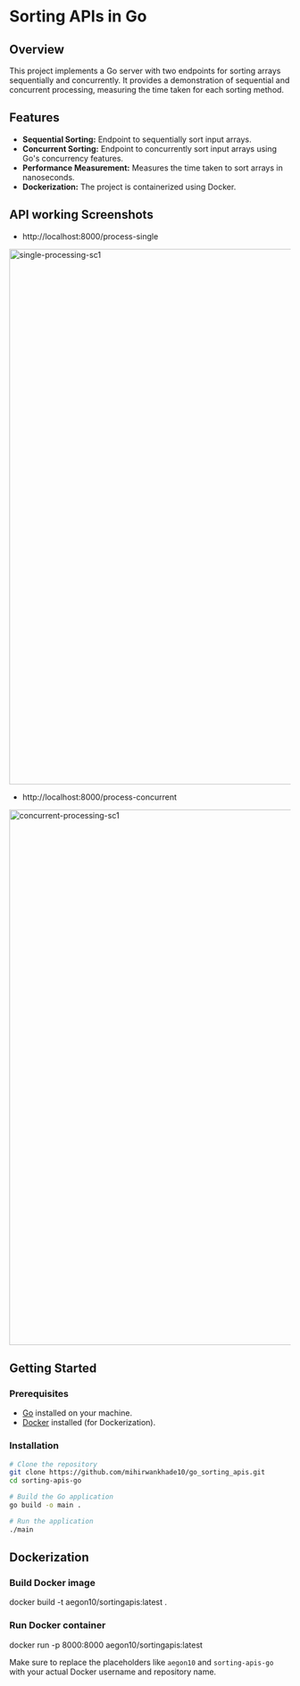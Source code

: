# Sorting APIs in Go

## Overview
This project implements a Go server with two endpoints for sorting arrays sequentially and concurrently. It provides a demonstration of sequential and concurrent processing, measuring the time taken for each sorting method.

## Features
- **Sequential Sorting:** Endpoint to sequentially sort input arrays.
- **Concurrent Sorting:** Endpoint to concurrently sort input arrays using Go's concurrency features.
- **Performance Measurement:** Measures the time taken to sort arrays in nanoseconds.
- **Dockerization:** The project is containerized using Docker.

## API working Screenshots

- http://localhost:8000/process-single
<img width="960" alt="single-processing-sc1" src="https://github.com/mihirwankhade10/go_sorting_apis/assets/87888969/950c4f28-c5a4-4e63-9b2d-9a664867fa11">

- http://localhost:8000/process-concurrent
<img width="960" alt="concurrent-processing-sc1" src="https://github.com/mihirwankhade10/go_sorting_apis/assets/87888969/d958ab40-41f8-49c1-9833-a09e85361e2c">

## Getting Started
### Prerequisites
- [Go](https://golang.org/dl/) installed on your machine.
- [Docker](https://docs.docker.com/get-docker/) installed (for Dockerization).

### Installation
```bash
# Clone the repository
git clone https://github.com/mihirwankhade10/go_sorting_apis.git
cd sorting-apis-go

# Build the Go application
go build -o main .

# Run the application
./main
```
## Dockerization
### Build Docker image
docker build -t aegon10/sortingapis:latest .

### Run Docker container
docker run -p 8000:8000 aegon10/sortingapis:latest


Make sure to replace the placeholders like `aegon10` and `sorting-apis-go` with your actual Docker username and repository name.
